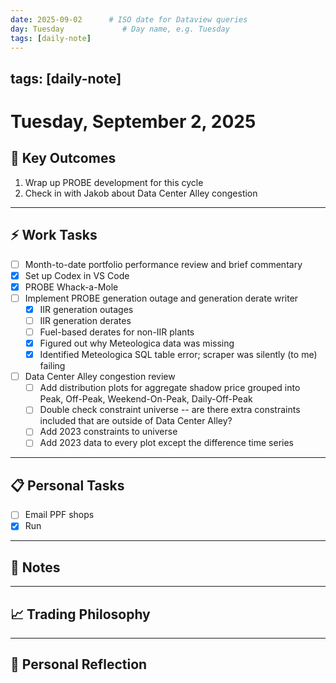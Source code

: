 ```yaml
---
date: 2025-09-02      # ISO date for Dataview queries
day: Tuesday             # Day name, e.g. Tuesday
tags: [daily-note]
---
```

tags: [daily-note]
---
# Tuesday, September 2, 2025

## 🎯 Key Outcomes
1. Wrap up PROBE development for this cycle
2. Check in with Jakob about Data Center Alley congestion

---
## ⚡ Work Tasks
- [ ] Month-to-date portfolio performance review and brief commentary
- [x] Set up Codex in VS Code
- [x] PROBE Whack-a-Mole
- [ ] Implement PROBE generation outage and generation derate writer
    - [x] IIR generation outages
	- [ ] IIR generation derates
	- [ ] Fuel-based derates for non-IIR plants
	- [x] Figured out why Meteologica data was missing
	- [x] Identified Meteologica SQL table error; scraper was silently (to me) failing
- [ ] Data Center Alley congestion review
    - [ ] Add distribution plots for aggregate shadow price grouped into Peak, Off-Peak, Weekend-On-Peak, Daily-Off-Peak
    - [ ] Double check constraint universe -- are there extra constraints included that are outside of Data Center Alley?
    - [ ] Add 2023 constraints to universe
	- [ ] Add 2023 data to every plot except the difference time series

---
## 📋 Personal Tasks
- [ ] Email PPF shops
- [x] Run

---
## 📝 Notes


---
## 📈 Trading Philosophy


---
## 🤔 Personal Reflection
